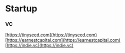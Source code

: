 # Startup

### VC

[https://tinyseed.com](https://tinyseed.com)  
[https://earnestcapital.com](https://earnestcapital.com)  
[https://indie.vc](https://indie.vc)

